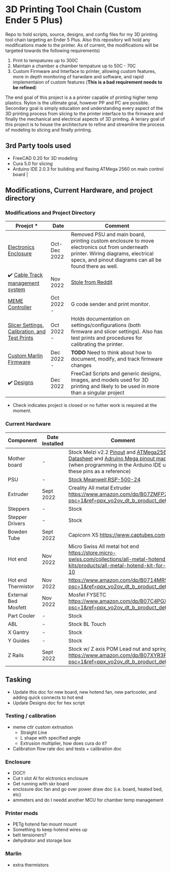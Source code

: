 # 3D Printing Tool Chain (Custom Ender 5 Plus)
Repo to hold scripts, source, designs, and config files for my 3D printing tool chain targeting an Ender 5 Plus. Also this repository will hold any modifications made to the printer. As of current, the modifications will be targeted towards the following requirements)

1) Print to tempatures up to 300C
2) Maintain a chamber a chamber tempature up to  50C - 70C
3) Custom Firmware and Interface to printer, allowing custom features, more in depth monitoring of harwdare and software, and rapid implementaion of custom features (**This is a bad requirement needs to be refined**) 

The end goal of this project is a a printer capable of printing higher temp plastics. Nylon is the ultimate goal, however PP and PC are possible. Secondary goal is simply education and understanding every aspect of the 3D printing process from slicing to the printer interface to the firmware and finally the mechanical and electrical aspects of 3D printing. A teriary goal of this project is to house the architecture to refine and streamline the process of modeling to slicing and finally printing.

## 3rd Party tools used

* FreeCAD 0.20 for 3D modeling
* Cura 5.0 for slicing 
* Arduino IDE 2.0.3 for building and flasing ATMega 2560 on main control board |

## Modifications, Current Hardware, and project directory

### Modifications and Project Directory

| Proejct *| Date | Comment |
| --- | --- | --- |
| [Electronics Enclosure](Printer_Mods/Electronic_Enclosure) | Oct-Dec 2022 | Removed PSU and main board, printing custom enclosure to move electronics out from underneath printer. Wiring diagrams, electrical specs, and pinout diagrams can all be found there as well. |
| :heavy_check_mark: [Cable Track management system](Printer_Mods/Cable_Track) | Nov 2022 | [Stole from Reddit](https://www.reddit.com/r/ender5plus/comments/so2ulf/ender_5_plus_cable_chain_solution/) |
| [MEME Controller](meme_ctlr) | Oct 2022 - | G code sender and print monitor.  |
|  [Slicer Settings, Calibration, and Test Prints](Calibration_Test_Prints) | Oct 2022 - | Holds documentation on settings/configurations (both firmware and slicer settings). Also has test prints and procedures for calibrating the printer. |
| [Custom Marlin Firmware](marlin) | Dec 2022 - | **TODO** Need to think about how to document, modify, and track firmware changes |
| :heavy_check_mark: [Designs](Designs) | Dec 2022 | FreeCad Scripts and generic designs, images, and models used for 3D printing and likely to be used in more than a singular project |

* Check indicates project is closed or no futher work is required at the moment.


### Current Hardware


| Component | Date Installed | Comment |
| --- | --- | --- |
| Mother board | - | Stock Melzi v2.2 [Pinout](Printer_Mods/Electronic_Enclosure/melzi_pinout.jpg) and [ATMega2560 Datasheet](Printer_Mods/Electronic_Enclosure/Datasheets/ATmega2560_Datasheet.pdf) and [Adruino Mega pinout mapping](Printer_Mods/Electronic_Enclosure/Datasheets/Arduino-Mega-Pinout.jpg) (when programming in the Arduino IDE use these pins as a reference) |
| PSU | - | [Stock Meanwell RSP-500-24](Printer_Mods/Electronic_Enclosure/MeanWell_500_Datasheet.pdf) |
| Extruder | Sept 2022 | Creality All metal Extruder https://www.amazon.com/dp/B07ZMFP2L8?psc=1&ref=ppx_yo2ov_dt_b_product_details |
| Steppers | - | Stock |
| Stepper Drivers | - | Stock |
| Bowden Tube | Sept 2022 | Capicorn XS https://www.captubes.com |
| Hot end | Nov 2022 | Micro Swiss All metal hot end https://store.micro-swiss.com/collections/all-metal-hotend-kits/products/all-metal-hotend-kit-for-cr-10 |
| Hot end Thermistor | Nov 2022 | https://www.amazon.com/dp/B0714MR5BC?psc=1&ref=ppx_yo2ov_dt_b_product_details |
| External Bed Mosfett | Nov 2022 | Mosfet FYSETC https://www.amazon.com/dp/B07C4PGXFK?psc=1&ref=ppx_yo2ov_dt_b_product_details |
| Part Cooler | - | Stock |
| ABL | - | Stock BL Touch |
| X Gantry | - | Stock |
| Y Guides | - | Stock |
| Z Rails | Sept 2022 | Stock w/ Z axis POM Lead nut and spring https://www.amazon.com/dp/B07XYR3F4C?psc=1&ref=ppx_yo2ov_dt_b_product_details |

## Tasking

* Update this doc for new board, new hotend fan, new partcooler, and adding quick connects to hot end
* Update Designs doc for hex script

### Testing / calibration
* meme ctlr custom extrustion
    * Straight Line
    * L shape with specified angle
    * Extrusion multiplier, how does cura do it?
* Calibration flow rate doc and tests + calibration doc

### Enclosure
* DOC!!
* Cut t slot Al for elctronics enclosure
* Get running with skr board
* enclosure doc fan and go over power draw doc (i.e. board, heated bed, etc)
* ammeters and do I needd another MCU for chamber temp management

### Printer mods
* PETg hotend fan mount mount
* Something to keep hotend wires up
* belt tensioners?
* dehydrator and storage box

### Marlin
* extra thermistors